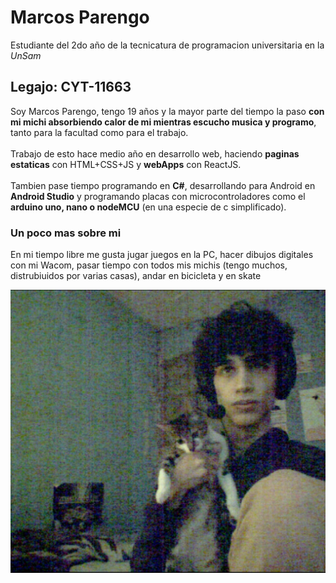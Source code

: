 # Marcos Parengo
 Estudiante del 2do año de la tecnicatura de programacion universitaria en la _UnSam_
## Legajo: CYT-11663
Soy Marcos Parengo, tengo 19 años y la mayor parte del tiempo la paso **con mi michi  absorbiendo calor de mi mientras escucho musica y programo**, tanto para la facultad como para el trabajo.<br><br> Trabajo de esto hace medio año en desarrollo web, haciendo **paginas estaticas** con HTML+CSS+JS y **webApps** con ReactJS.<br><br> Tambien pase tiempo programando en **C#**, desarrollando para Android en **Android Studio** y programando placas con microcontroladores como el **arduino uno, nano o nodeMCU** (en una especie de c simplificado).

### Un poco mas sobre mi

En mi tiempo libre me gusta jugar juegos en la PC, hacer dibujos digitales con mi Wacom, pasar tiempo con todos mis michis (tengo muchos, distrubiuidos por varias casas), andar en bicicleta y en skate


![yo con miku, el gatito mas bonito del mundo](https://raw.githubusercontent.com/algo1unsam/presentacion-personal-MarcosParengo/master/profilePicture/photo.jpg)